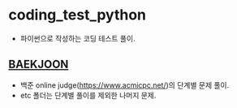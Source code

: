 # coding_test_python
* 파이썬으로 작성하는 코딩 테스트 풀이.

## [BAEKJOON](https://github.com/laphayen/coding_test_python/tree/main/BAEKJOON)
* 백준 online judge(https://www.acmicpc.net/)의 단계별 문제 풀이.
* etc 폴더는 단계별 풀이를 제외한 나머지 문제.
